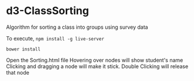# d3-ClassSorting
Algorithm for sorting a class into groups using survey data

To execute, 
```npm install -g live-server```

```bower install```

Open the Sorting.html file
Hovering over nodes will show student's name
Clicking and dragging a node will make it stick.
Double Clicking will release that node